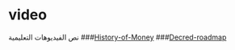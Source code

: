 # video
نص الفيديوهات التعليمية
###[History-of-Money](history-of-money-ar.md)
###[Decred-roadmap](decred-roadmap-ar.md)
